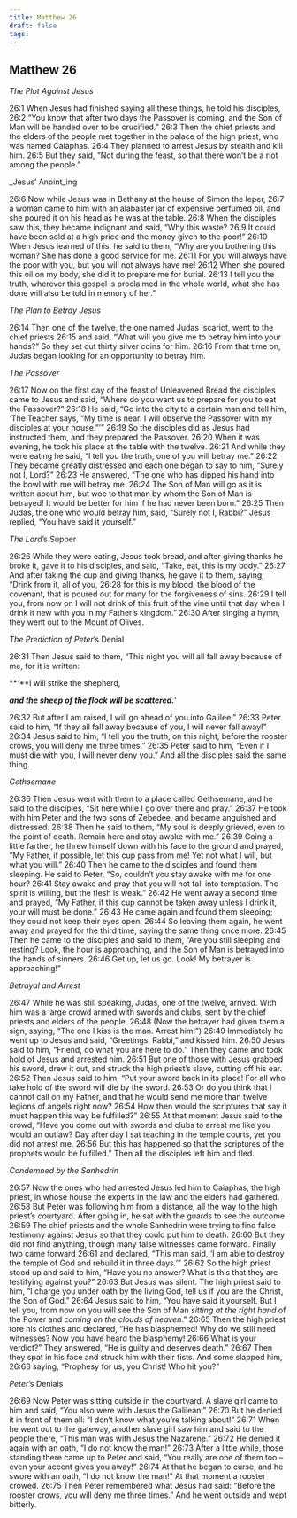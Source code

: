 ```yaml
---
title: Matthew 26
draft: false
tags:
---
```

## Matthew 26
_The Plot Against Jesus_

26:1 When Jesus had finished saying all these things, he told his disciples, 26:2 “You know that after two days the Passover is coming, and the Son of Man will be handed over to be crucified.” 26:3 Then the chief priests and the elders of the people met together in the palace of the high priest, who was named Caiaphas. 26:4 They planned to arrest Jesus by stealth and kill him. 26:5 But they said, “Not during the feast, so that there won’t be a riot among the people.”

_Jesus’ Anoint_ing

26:6 Now while Jesus was in Bethany at the house of Simon the leper, 26:7 a woman came to him with an alabaster jar of expensive perfumed oil, and she poured it on his head as he was at the table. 26:8 When the disciples saw this, they became indignant and said, “Why this waste? 26:9 It could have been sold at a high price and the money given to the poor!” 26:10 When Jesus learned of this, he said to them, “Why are you bothering this woman? She has done a good service for me. 26:11 For you will always have the poor with you, but you will not always have me! 26:12 When she poured this oil on my body, she did it to prepare me for burial. 26:13 I tell you the truth, wherever this gospel is proclaimed in the whole world, what she has done will also be told in memory of her.”

_The Plan to Betray Jesus_

26:14 Then one of the twelve, the one named Judas Iscariot, went to the chief priests 26:15 and said, “What will you give me to betray him into your hands?” So they set out thirty silver coins for him. 26:16 From that time on, Judas began looking for an opportunity to betray him.

_The Passover_

26:17 Now on the first day of the feast of Unleavened Bread the disciples came to Jesus and said, “Where do you want us to prepare for you to eat the Passover?” 26:18 He said, “Go into the city to a certain man and tell him, ‘The Teacher says, “My time is near. I will observe the Passover with my disciples at your house.”’” 26:19 So the disciples did as Jesus had instructed them, and they prepared the Passover. 26:20 When it was evening, he took his place at the table with the twelve. 26:21 And while they were eating he said, “I tell you the truth, one of you will betray me.” 26:22 They became greatly distressed and each one began to say to him, “Surely not I, Lord?” 26:23 He answered, “The one who has dipped his hand into the bowl with me will betray me. 26:24 The Son of Man will go as it is written about him, but woe to that man by whom the Son of Man is betrayed! It would be better for him if he had never been born.” 26:25 Then Judas, the one who would betray him, said, “Surely not I, Rabbi?” Jesus replied, “You have said it yourself.”

_The Lord_’s Supper

26:26 While they were eating, Jesus took bread, and after giving thanks he broke it, gave it to his disciples, and said, “Take, eat, this is my body.” 26:27 And after taking the cup and giving thanks, he gave it to them, saying, “Drink from it, all of you, 26:28 for this is my blood, the blood of the covenant, that is poured out for many for the forgiveness of sins. 26:29 I tell you, from now on I will not drink of this fruit of the vine until that day when I drink it new with you in my Father’s kingdom.” 26:30 After singing a hymn, they went out to the Mount of Olives.

_The Prediction of Peter_’s Denial

26:31 Then Jesus said to them, “This night you will all fall away because of me, for it is written:

**_‘_**I will strike the shepherd,

**_and the sheep of the flock will be scattered._**’

26:32 But after I am raised, I will go ahead of you into Galilee.” 26:33 Peter said to him, “If they all fall away because of you, I will never fall away!” 26:34 Jesus said to him, “I tell you the truth, on this night, before the rooster crows, you will deny me three times.” 26:35 Peter said to him, “Even if I must die with you, I will never deny you.” And all the disciples said the same thing.

_Gethsemane_

26:36 Then Jesus went with them to a place called Gethsemane, and he said to the disciples, “Sit here while I go over there and pray.” 26:37 He took with him Peter and the two sons of Zebedee, and became anguished and distressed. 26:38 Then he said to them, “My soul is deeply grieved, even to the point of death. Remain here and stay awake with me.” 26:39 Going a little farther, he threw himself down with his face to the ground and prayed, “My Father, if possible, let this cup pass from me! Yet not what I will, but what you will.” 26:40 Then he came to the disciples and found them sleeping. He said to Peter, “So, couldn’t you stay awake with me for one hour? 26:41 Stay awake and pray that you will not fall into temptation. The spirit is willing, but the flesh is weak.” 26:42 He went away a second time and prayed, “My Father, if this cup cannot be taken away unless I drink it, your will must be done.” 26:43 He came again and found them sleeping; they could not keep their eyes open. 26:44 So leaving them again, he went away and prayed for the third time, saying the same thing once more. 26:45 Then he came to the disciples and said to them, “Are you still sleeping and resting? Look, the hour is approaching, and the Son of Man is betrayed into the hands of sinners. 26:46 Get up, let us go. Look! My betrayer is approaching!”

_Betrayal and Arrest_

26:47 While he was still speaking, Judas, one of the twelve, arrived. With him was a large crowd armed with swords and clubs, sent by the chief priests and elders of the people. 26:48 (Now the betrayer had given them a sign, saying, “The one I kiss is the man. Arrest him!”) 26:49 Immediately he went up to Jesus and said, “Greetings, Rabbi,” and kissed him. 26:50 Jesus said to him, “Friend, do what you are here to do.” Then they came and took hold of Jesus and arrested him. 26:51 But one of those with Jesus grabbed his sword, drew it out, and struck the high priest’s slave, cutting off his ear. 26:52 Then Jesus said to him, “Put your sword back in its place! For all who take hold of the sword will die by the sword. 26:53 Or do you think that I cannot call on my Father, and that he would send me more than twelve legions of angels right now? 26:54 How then would the scriptures that say it must happen this way be fulfilled?” 26:55 At that moment Jesus said to the crowd, “Have you come out with swords and clubs to arrest me like you would an outlaw? Day after day I sat teaching in the temple courts, yet you did not arrest me. 26:56 But this has happened so that the scriptures of the prophets would be fulfilled.” Then all the disciples left him and fled.

_Condemned by the Sanhedrin_

26:57 Now the ones who had arrested Jesus led him to Caiaphas, the high priest, in whose house the experts in the law and the elders had gathered. 26:58 But Peter was following him from a distance, all the way to the high priest’s courtyard. After going in, he sat with the guards to see the outcome. 26:59 The chief priests and the whole Sanhedrin were trying to find false testimony against Jesus so that they could put him to death. 26:60 But they did not find anything, though many false witnesses came forward. Finally two came forward 26:61 and declared, “This man said, ‘I am able to destroy the temple of God and rebuild it in three days.’” 26:62 So the high priest stood up and said to him, “Have you no answer? What is this that they are testifying against you?” 26:63 But Jesus was silent. The high priest said to him, “I charge you under oath by the living God, tell us if you are the Christ, the Son of God.” 26:64 Jesus said to him, “You have said it yourself. But I tell you, from now on you will see the Son of Man _sitting at the right hand_ of the Power and _coming on the clouds of heaven_.” 26:65 Then the high priest tore his clothes and declared, “He has blasphemed! Why do we still need witnesses? Now you have heard the blasphemy! 26:66 What is your verdict?” They answered, “He is guilty and deserves death.” 26:67 Then they spat in his face and struck him with their fists. And some slapped him, 26:68 saying, “Prophesy for us, you Christ! Who hit you?”

_Peter_’s Denials

26:69 Now Peter was sitting outside in the courtyard. A slave girl came to him and said, “You also were with Jesus the Galilean.” 26:70 But he denied it in front of them all: “I don’t know what you’re talking about!” 26:71 When he went out to the gateway, another slave girl saw him and said to the people there, “This man was with Jesus the Nazarene.” 26:72 He denied it again with an oath, “I do not know the man!” 26:73 After a little while, those standing there came up to Peter and said, “You really are one of them too – even your accent gives you away!” 26:74 At that he began to curse, and he swore with an oath, “I do not know the man!” At that moment a rooster crowed. 26:75 Then Peter remembered what Jesus had said: “Before the rooster crows, you will deny me three times.” And he went outside and wept bitterly.
